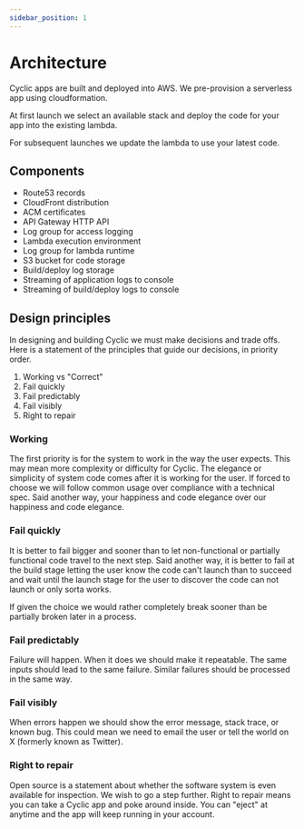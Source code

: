 ```yaml
---
sidebar_position: 1
---
```


# Architecture

Cyclic apps are built and deployed into AWS. We pre-provision a serverless app using cloudformation.

At first launch we select an available stack and deploy the code for your app into the existing lambda.

For subsequent launches we update the lambda to use your latest code.

## Components

- Route53 records
- CloudFront distribution
- ACM certificates
- API Gateway HTTP API
- Log group for access logging
- Lambda execution environment
- Log group for lambda runtime
- S3 bucket for code storage
- Build/deploy log storage
- Streaming of application logs to console
- Streaming of build/deploy logs to console

## Design principles

In designing and building Cyclic we must make decisions and trade offs. Here is a statement of the principles that guide our decisions, in priority order.

1. Working vs "Correct"
2. Fail quickly
3. Fail predictably
4. Fail visibly
5. Right to repair

### Working

The first priority is for the system to work in the way the user expects. This may mean more complexity or difficulty for Cyclic. The elegance or simplicity of system code comes after it is working for the user. If forced to choose we will follow common usage over compliance with a technical spec. Said another way, your happiness and code elegance over our happiness and code elegance.

### Fail quickly

It is better to fail bigger and sooner than to let non-functional or partially functional code travel to the next step. Said another way, it is better to fail at the build stage letting the user know the code can't launch than to succeed and wait until the launch stage for the user to discover the code can not launch or only sorta works.

If given the choice we would rather completely break sooner than be partially broken later in a process.

### Fail predictably

Failure will happen. When it does we should make it repeatable. The same inputs should lead to the same failure. Similar failures should be processed in the same way.

### Fail visibly

When errors happen we should show the error message, stack trace, or known bug. This could mean we need to email the user or tell the world on X (formerly known as Twitter).

### Right to repair

Open source is a statement about whether the software system is even available for inspection. We wish to go a step further. Right to repair means you can take a Cyclic app and poke around inside. You can "eject" at anytime and the app will keep running in your account.
